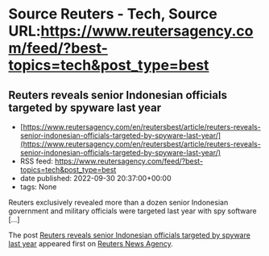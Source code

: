# Source Reuters - Tech, Source URL:https://www.reutersagency.com/feed/?best-topics=tech&post_type=best

## Reuters reveals senior Indonesian officials targeted by spyware last year
 - [https://www.reutersagency.com/en/reutersbest/article/reuters-reveals-senior-indonesian-officials-targeted-by-spyware-last-year/](https://www.reutersagency.com/en/reutersbest/article/reuters-reveals-senior-indonesian-officials-targeted-by-spyware-last-year/)
 - RSS feed: https://www.reutersagency.com/feed/?best-topics=tech&post_type=best
 - date published: 2022-09-30 20:37:00+00:00
 - tags: None

<p>Reuters exclusively revealed more than a dozen senior Indonesian government and military officials were targeted last year with spy software [&#8230;]</p>
<p>The post <a href="https://www.reutersagency.com/en/reutersbest/article/reuters-reveals-senior-indonesian-officials-targeted-by-spyware-last-year/" rel="nofollow">Reuters reveals senior Indonesian officials targeted by spyware last year</a> appeared first on <a href="https://www.reutersagency.com/en/" rel="nofollow">Reuters News Agency</a>.</p>
